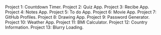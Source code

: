 Project 1: Countdown Timer.
Project 2: Quiz App.
Project 3: Recibe App.
Project 4: Notes App.
Project 5: To do App.
Project 6: Movie App.
Project 7: GitHub Profiles.
Project 8: Drawing App.
Project 9: Password Generator.
Project 10: Weather App.
Project 11: BMI Calculator.
Project 12: Country Information.
Project 13: Blurry Loading.